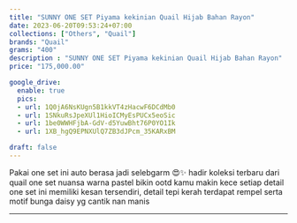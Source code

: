 ```yaml
---
title: "SUNNY ONE SET Piyama kekinian Quail Hijab Bahan Rayon"
date: 2023-06-20T09:53:24+07:00
collections: ["Others", "Quail"]
brands: "Quail"
grams: "400"
description : "SUNNY ONE SET Piyama kekinian Quail Hijab Bahan Rayon"
price: "175,000.00"

google_drive:
  enable: true
  pics:
  - url: 1Q0jA6NsKUgn5B1kkVT4zHacwF6DCdMb0
  - url: 1SNkuRsJpeXUl1HioICMyEsPUCx5eoSic
  - url: 1be0WWHFjbA-GdV-d5YuwBht76P0YO1Ik
  - url: 1XB_hgQ9EPNXUlQ7ZB3dJPcm_35KARxBM

draft: false
---
```


Pakai one set ini auto berasa jadi selebgarm 😍✨ hadir koleksi terbaru dari quail 
one set nuansa warna pastel bikin ootd kamu makin kece
setiap detail one set ini memiliki kesan tersendiri,  detail tepi kerah terdapat rempel 
serta motif  bunga daisy yg cantik nan manis

------    
 
